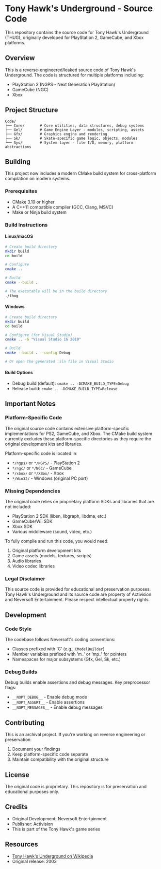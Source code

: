 # Tony Hawk's Underground - Source Code

This repository contains the source code for Tony Hawk's Underground (THUG), originally developed for PlayStation 2, GameCube, and Xbox platforms.

## Overview

This is a reverse-engineered/leaked source code of Tony Hawk's Underground. The code is structured for multiple platforms including:
- PlayStation 2 (NGPS - Next Generation PlayStation)
- GameCube (NGC)
- Xbox

## Project Structure

```
Code/
├── Core/       # Core utilities, data structures, debug systems
├── Gel/        # Game Engine Layer - modules, scripting, assets
├── Gfx/        # Graphics engine and rendering
├── Sk/         # Skate-specific game logic, objects, modules
└── Sys/        # System layer - file I/O, memory, platform abstractions
```

## Building

This project now includes a modern CMake build system for cross-platform compilation on modern systems.

### Prerequisites

- CMake 3.10 or higher
- A C++11 compatible compiler (GCC, Clang, MSVC)
- Make or Ninja build system

### Build Instructions

#### Linux/macOS

```bash
# Create build directory
mkdir build
cd build

# Configure
cmake ..

# Build
cmake --build .

# The executable will be in the build directory
./thug
```

#### Windows

```bash
# Create build directory
mkdir build
cd build

# Configure (for Visual Studio)
cmake .. -G "Visual Studio 16 2019"

# Build
cmake --build . --config Debug

# Or open the generated .sln file in Visual Studio
```

#### Build Options

- Debug build (default): `cmake .. -DCMAKE_BUILD_TYPE=Debug`
- Release build: `cmake .. -DCMAKE_BUILD_TYPE=Release`

## Important Notes

### Platform-Specific Code

The original source code contains extensive platform-specific implementations for PS2, GameCube, and Xbox. The CMake build system currently excludes these platform-specific directories as they require the original development kits and libraries.

Platform-specific code is located in:
- `*/ngps/` or `*/NGPS/` - PlayStation 2
- `*/ngc/` or `*/NGC/` - GameCube  
- `*/xbox/` or `*/XBox/` - Xbox
- `*/Win32/` - Windows (original PC port)

### Missing Dependencies

The original code relies on proprietary platform SDKs and libraries that are not included:
- PlayStation 2 SDK (libsn, libgraph, libdma, etc.)
- GameCube/Wii SDK
- Xbox SDK
- Various middleware (sound, video, etc.)

To fully compile and run this code, you would need:
1. Original platform development kits
2. Game assets (models, textures, scripts)
3. Audio libraries
4. Video codec libraries

### Legal Disclaimer

This source code is provided for educational and preservation purposes. Tony Hawk's Underground and its source code are property of Activision and Neversoft Entertainment. Please respect intellectual property rights.

## Development

### Code Style

The codebase follows Neversoft's coding conventions:
- Classes prefixed with 'C' (e.g., `CModelBuilder`)
- Member variables prefixed with 'm_' or 'mp_' for pointers
- Namespaces for major subsystems (Gfx, Gel, Sk, etc.)

### Debug Builds

Debug builds enable assertions and debug messages. Key preprocessor flags:
- `__NOPT_DEBUG__` - Enable debug mode
- `__NOPT_ASSERT__` - Enable assertions
- `__NOPT_MESSAGES__` - Enable debug messages

## Contributing

This is an archival project. If you're working on reverse engineering or preservation:
1. Document your findings
2. Keep platform-specific code separate
3. Maintain compatibility with the original structure

## License

The original code is proprietary. This repository is for preservation and educational purposes only.

## Credits

- Original Development: Neversoft Entertainment
- Publisher: Activision
- This is part of the Tony Hawk's game series

## Resources

- [Tony Hawk's Underground on Wikipedia](https://en.wikipedia.org/wiki/Tony_Hawk%27s_Underground)
- Original release: 2003
